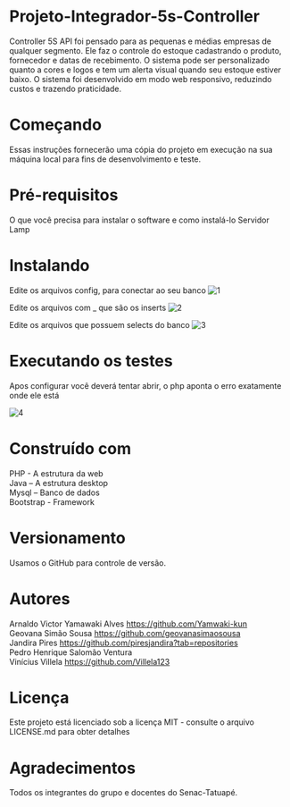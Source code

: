 # Projeto-Integrador-5s-Controller


Controller
 5S API foi pensado para as pequenas e médias empresas de qualquer segmento. Ele faz o controle do estoque cadastrando o produto, fornecedor e datas de recebimento. O sistema pode ser personalizado quanto a cores e logos e tem um alerta visual quando seu estoque estiver baixo. 
O sistema foi desenvolvido em modo web responsivo, reduzindo custos e trazendo praticidade.
# Começando
Essas instruções fornecerão uma cópia do projeto em execução na sua máquina local para fins de desenvolvimento e teste.
# Pré-requisitos
O que você precisa para instalar o software e como instalá-lo
Servidor Lamp

# Instalando
Edite os arquivos config, para conectar ao seu banco
![1](https://user-images.githubusercontent.com/43183787/69993793-4db97c00-152b-11ea-9575-4d9f39132d5c.PNG)

Edite os arquivos com _ que são os inserts
![2](https://user-images.githubusercontent.com/43183787/69993850-67f35a00-152b-11ea-85e2-215dfe1d372d.PNG)

Edite os arquivos que possuem selects do banco
![3](https://user-images.githubusercontent.com/43183787/69993867-70e42b80-152b-11ea-8710-089179f04ca4.PNG)

# Executando os testes
Apos configurar você deverá tentar abrir, o php aponta o erro exatamente onde ele está

![4](https://user-images.githubusercontent.com/43183787/69993945-95d89e80-152b-11ea-9b83-8c4eb879ff57.png)

# Construído com
PHP - A estrutura da web 
<br>
Java – A estrutura desktop
<br>
Mysql – Banco de dados
<br>
Bootstrap - Framework
<br>
# Versionamento
Usamos o GitHub para controle de versão. 
# Autores
Arnaldo Victor Yamawaki Alves https://github.com/Yamwaki-kun
<br>
Geovana Simão Sousa https://github.com/geovanasimaosousa
<br>
Jandira Pires https://github.com/piresjandira?tab=repositories
<br>
Pedro Henrique Salomão Ventura
<br>
Vinícius Villela https://github.com/Villela123
<br>
# Licença
Este projeto está licenciado sob a licença MIT - consulte o arquivo LICENSE.md para obter detalhes

# Agradecimentos
Todos os integrantes do grupo e docentes do Senac-Tatuapé.

